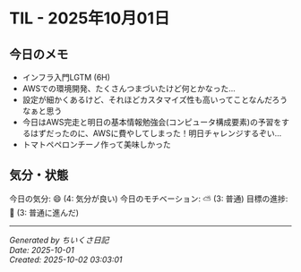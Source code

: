# TIL - 2025年10月01日

## 今日のメモ
- インフラ入門LGTM (6H)
- AWSでの環境開発、たくさんつまづいたけど何とかなった...
- 設定が細かくあるけど、それほどカスタマイズ性も高いってことなんだろうなぁと思う
- 今日はAWS完走と明日の基本情報勉強会(コンピュータ構成要素)の予習をするはずだったのに、AWSに費やしてしまった！明日チャレンジするぞい...
- トマトペペロンチーノ作って美味しかった

## 気分・状態
今日の気分: 😄 (4: 気分が良い)
今日のモチベーション: ⛅ (3: 普通)
目標の進捗: 🌱 (3: 普通に進んだ)

---
*Generated by ちいくさ日記*  
*Date: 2025-10-01*  
*Created: 2025-10-02 03:03:01*
